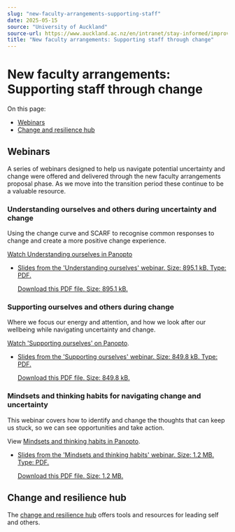 ```yaml
---
slug: "new-faculty-arrangements-supporting-staff"
date: 2025-05-15
source: "University of Auckland"
source-url: https://www.auckland.ac.nz/en/intranet/stay-informed/improvement-projects-programmes/transition-new-faculty/new-faculty-arrangements-supporting-staff.html
title: "New faculty arrangements: Supporting staff through change"
---
```


# New faculty arrangements: Supporting staff through change

On this page:

- [Webinars](https://www.auckland.ac.nz/en/intranet/stay-informed/improvement-projects-programmes/transition-new-faculty/new-faculty-arrangements-supporting-staff.html#Webinars)
- [Change and resilience hub](https://www.auckland.ac.nz/en/intranet/stay-informed/improvement-projects-programmes/transition-new-faculty/new-faculty-arrangements-supporting-staff.html#Change-and-resilience-hub)

## Webinars

A series of webinars designed to help us navigate potential uncertainty and change were offered and delivered through the new faculty arrangements proposal phase. As we move into the transition period these continue to be a valuable resource.

### Understanding ourselves and others during uncertainty and change

Using the change curve and SCARF to recognise common responses to change and create a more positive change experience.

[Watch Understanding ourselves in Panopto](https://auckland.au.panopto.com/Panopto/Pages/Viewer.aspx?id=1a3f6e65-e22b-43c7-8a60-b18f00600b39)

- [Slides from the 'Understanding ourselves' webinar. Size: 895.1 kB. Type: PDF.](https://www.auckland.ac.nz/assets/intranet/stay-informed/improvement-projects-programmes/transition-to-new-faculty-arrangements/supporting-staff/understanding-ourselves-others-when-navigating-change.pdf)
    
    [Download this PDF file. Size: 895.1 kB.](https://www.auckland.ac.nz/assets/intranet/stay-informed/improvement-projects-programmes/transition-to-new-faculty-arrangements/supporting-staff/understanding-ourselves-others-when-navigating-change.pdf)
    

### Supporting ourselves and others during change

Where we focus our energy and attention, and how we look after our wellbeing while navigating uncertainty and change.

[Watch 'Supporting ourselves' on Panopto](https://auckland.au.panopto.com/Panopto/Pages/Viewer.aspx?id=39dfed66-59fe-493a-a3bf-b18f00600f69).

- [Slides from the 'Supporting ourselves' webinar. Size: 849.8 kB. Type: PDF.](https://www.auckland.ac.nz/assets/intranet/stay-informed/improvement-projects-programmes/transition-to-new-faculty-arrangements/supporting-staff/supporting-ourselves-during-change.pdf)
    
    [Download this PDF file. Size: 849.8 kB.](https://www.auckland.ac.nz/assets/intranet/stay-informed/improvement-projects-programmes/transition-to-new-faculty-arrangements/supporting-staff/supporting-ourselves-during-change.pdf)
    

### Mindsets and thinking habits for navigating change and uncertainty

This webinar covers how to identify and change the thoughts that can keep us stuck, so we can see opportunities and take action.

View [Mindsets and thinking habits in Panopto](https://auckland.au.panopto.com/Panopto/Pages/Viewer.aspx?id=40465946-82eb-4657-bfb0-b18f006014df).

- [Slides from the 'Mindsets and thinking habits' webinar. Size: 1.2 MB. Type: PDF.](https://www.auckland.ac.nz/assets/intranet/stay-informed/improvement-projects-programmes/transition-to-new-faculty-arrangements/supporting-staff/mindsets-thinking-habits-navigating-change-uncertainty.pdf)
    
    [Download this PDF file. Size: 1.2 MB.](https://www.auckland.ac.nz/assets/intranet/stay-informed/improvement-projects-programmes/transition-to-new-faculty-arrangements/supporting-staff/mindsets-thinking-habits-navigating-change-uncertainty.pdf)
    

## Change and resilience hub

The [change and resilience hub](https://uoa.sharepoint.com/sites/ChangeandResilience) offers tools and resources for leading self and others.